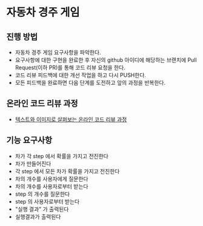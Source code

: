# 자동차 경주 게임
## 진행 방법
* 자동차 경주 게임 요구사항을 파악한다.
* 요구사항에 대한 구현을 완료한 후 자신의 github 아이디에 해당하는 브랜치에 Pull Request(이하 PR)를 통해 코드 리뷰 요청을 한다.
* 코드 리뷰 피드백에 대한 개선 작업을 하고 다시 PUSH한다.
* 모든 피드백을 완료하면 다음 단계를 도전하고 앞의 과정을 반복한다.

## 온라인 코드 리뷰 과정
* [텍스트와 이미지로 살펴보는 온라인 코드 리뷰 과정](https://github.com/next-step/nextstep-docs/tree/master/codereview)

## 기능 요구사항
- 차가 각 step 에서 확률을 가지고 전진한다
- 차가 만들어진다
- 각 step 에서 모든 차가 확률을 가지고 전진한다
- 차의 개수를 사용자에게 질문한다
- 차의 개수를 사용자로부터 받는다
- step 의 개수를 질문한다
- step 의 사용자로부터 받는다
- "실행 결과" 가 출력된다
- 실행결과가 출력된다